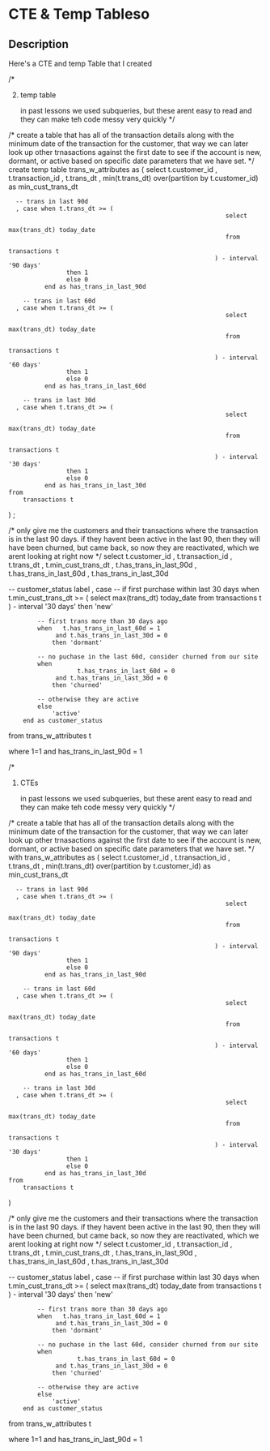 <h1>CTE & Temp Tableso</h1>

<h2>Description</h2>
Here's a CTE and temp Table that I created 
<br />

/*

2. temp table
	
	in past lessons we used subqueries, but these arent easy to
	read and they can make teh code messy very quickly
*/


/*
	create a table that has all of the transaction details along with
		the minimum date of the transaction for the customer, that way
		we can later look up other trnasactions against the first date
		to see if the account is new, dormant, or active based on specific
		date parameters that we have set.
*/
create temp table trans_w_attributes as (
	select
		t.customer_id
	  , t.transaction_id
	  , t.trans_dt
	  , min(t.trans_dt) over(partition by t.customer_id) as min_cust_trans_dt

	  -- trans in last 90d
	  , case when t.trans_dt >= (
																select
																	max(trans_dt) today_date
																from
																	transactions t
															 ) - interval '90 days'
					then 1 
					else 0 
			  end as has_trans_in_last_90d

		-- trans in last 60d
	  , case when t.trans_dt >= (
																select
																	max(trans_dt) today_date
																from
																	transactions t
															 ) - interval '60 days'
					then 1 
					else 0 
			  end as has_trans_in_last_60d

		-- trans in last 30d
	  , case when t.trans_dt >= (
																select
																	max(trans_dt) today_date
																from
																	transactions t
															 ) - interval '30 days'
					then 1 
					else 0 
			  end as has_trans_in_last_30d
	from
		transactions t
)
;

/*
	only give me the customers and their transactions
	where the transaction is in the last 90 days. if they havent
	been active in the last 90, then they will have been churned,
	but came back, so now they are reactivated, which we arent
	looking at right now
*/
select
	t.customer_id
  , t.transaction_id
  , t.trans_dt
  , t.min_cust_trans_dt
  , t.has_trans_in_last_90d
  , t.has_trans_in_last_60d
  , t.has_trans_in_last_30d
  
  -- customer_status label
  , case
  		-- if first purchase within last 30 days
  		when t.min_cust_trans_dt >= (
																		select
																			max(trans_dt) today_date
																		from
																			transactions t
																	 ) - interval '30 days'
				then 'new'
			
			-- first trans more than 30 days ago
			when   t.has_trans_in_last_60d = 1
				 and t.has_trans_in_last_30d = 0
				then 'dormant' 
			
			-- no puchase in the last 60d, consider churned from our site
			when
					   t.has_trans_in_last_60d = 0
				 and t.has_trans_in_last_30d = 0
				then 'churned'
			
			-- otherwise they are active
			else
				'active'
		end as customer_status
			
from
	trans_w_attributes t

where
	  	1=1
	and has_trans_in_last_90d = 1





/*

1. CTEs
	
	in past lessons we used subqueries, but these arent easy to
	read and they can make teh code messy very quickly
*/


/*
	create a table that has all of the transaction details along with
		the minimum date of the transaction for the customer, that way
		we can later look up other trnasactions against the first date
		to see if the account is new, dormant, or active based on specific
		date parameters that we have set.
*/
with trans_w_attributes as (
	select
		t.customer_id
	  , t.transaction_id
	  , t.trans_dt
	  , min(t.trans_dt) over(partition by t.customer_id) as min_cust_trans_dt

	  -- trans in last 90d
	  , case when t.trans_dt >= (
																select
																	max(trans_dt) today_date
																from
																	transactions t
															 ) - interval '90 days'
					then 1 
					else 0 
			  end as has_trans_in_last_90d

		-- trans in last 60d
	  , case when t.trans_dt >= (
																select
																	max(trans_dt) today_date
																from
																	transactions t
															 ) - interval '60 days'
					then 1 
					else 0 
			  end as has_trans_in_last_60d

		-- trans in last 30d
	  , case when t.trans_dt >= (
																select
																	max(trans_dt) today_date
																from
																	transactions t
															 ) - interval '30 days'
					then 1 
					else 0 
			  end as has_trans_in_last_30d
	from
		transactions t
)


/*
	only give me the customers and their transactions
	where the transaction is in the last 90 days. if they havent
	been active in the last 90, then they will have been churned,
	but came back, so now they are reactivated, which we arent
	looking at right now
*/
select
	t.customer_id
  , t.transaction_id
  , t.trans_dt
  , t.min_cust_trans_dt
  , t.has_trans_in_last_90d
  , t.has_trans_in_last_60d
  , t.has_trans_in_last_30d
  
  -- customer_status label
  , case
  		-- if first purchase within last 30 days
  		when t.min_cust_trans_dt >= (
																		select
																			max(trans_dt) today_date
																		from
																			transactions t
																	 ) - interval '30 days'
				then 'new'
			
			-- first trans more than 30 days ago
			when   t.has_trans_in_last_60d = 1
				 and t.has_trans_in_last_30d = 0
				then 'dormant' 
			
			-- no puchase in the last 60d, consider churned from our site
			when
					   t.has_trans_in_last_60d = 0
				 and t.has_trans_in_last_30d = 0
				then 'churned'
			
			-- otherwise they are active
			else
				'active'
		end as customer_status
			
from
	trans_w_attributes t

where
	  	1=1
	and has_trans_in_last_90d = 1













